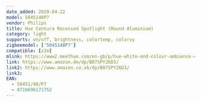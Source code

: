 ```yaml
---
date_added: 2020-04-22
model: 5045148P7
vendor: Philips
title: Hue Centura Recessed Spotlight (Round Aluminium)
category: light
supports: on/off, brightness, colortemp, colorxy
zigbeemodel: ['5045148P7']
compatible: [z2m]
mlink: https://www2.meethue.com/en-gb/p/hue-white-and-colour-ambience-centura-recessed-spotlight/5045148P7
link: https://www.amazon.de/dp/B07SPY26D3/
link2: https://www.amazon.co.uk/dp/B07SPY26D3/
link3: 
EAN: 
  - 50451/48/P7
  - 8718696171752
---
```

